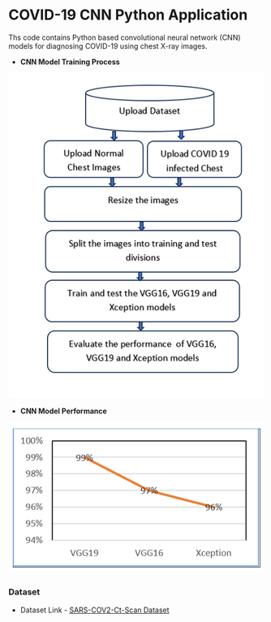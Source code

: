 # COVID-19 CNN Python Application
Ths code contains Python based convolutional neural network (CNN) models for diagnosing COVID-19 using chest X-ray images.

- **CNN Model Training Process**

![image_1.png](image_1.png)

- **CNN Model Performance**

![image_2.png](image_2.png)
 
### Dataset
- Dataset Link - [SARS-COV2-Ct-Scan Dataset](https://www.kaggle.com/plameneduardo/sarscov2-ctscan-dataset)

